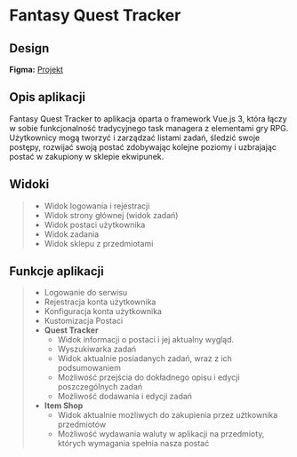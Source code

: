 # Fantasy Quest Tracker

## Design
**Figma:** [Projekt](https://www.figma.com/file/FEFe6yD64K6KuKz90uXfLe/Fantasy-Quest-Tracker?type=design&node-id=6%3A458&mode=design&t=jyt4c640fiwMCqeQ-1)

## Opis aplikacji
Fantasy Quest Tracker to aplikacja oparta o framework Vue.js 3, która łączy w sobie funkcjonalność tradycyjnego task managera z elementami gry RPG. Użytkownicy mogą tworzyć i zarządzać listami zadań, śledzić swoje postępy, rozwijać swoją postać zdobywając kolejne poziomy i uzbrajając postać w zakupiony w sklepie ekwipunek.

## Widoki
>   * Widok logowania i rejestracji
>   * Widok strony głównej (widok zadań)
>   * Widok postaci użytkownika
>   * Widok zadania
>   * Widok sklepu z przedmiotami

## Funkcje aplikacji
>   * Logowanie do serwisu
>   * Rejestracja konta użytkownika
>   * Konfiguracja konta użytkownika
>	* Kustomizacja Postaci
>   * **Quest Tracker**
>       * Widok informacji o postaci i jej aktualny wygląd.
>       * Wyszukiwarka zadań
>       * Widok aktualnie posiadanych zadań, wraz z ich podsumowaniem
>       * Możliwość przejścia do dokładnego opisu i edycji poszczególnych zadań
>		* Możliwość dodawania i edycji zadań
>   * **Item Shop**
>       * Widok aktualnie możliwych do zakupienia przez użtkownika przedmiotów
>		* Możliwość wydawania waluty w aplikacji na przedmioty, których wymagania spełnia nasza postać
